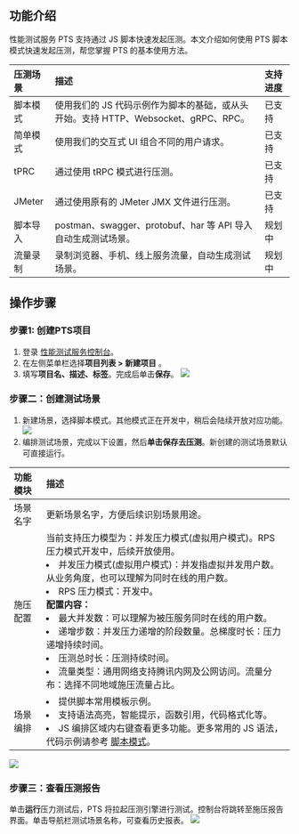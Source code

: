 ## 功能介绍

性能测试服务 PTS 支持通过 JS 脚本快速发起压测。本文介绍如何使用 PTS 脚本模式快速发起压测，帮您掌握 PTS 的基本使用方法。

| 压测场景 | 描述                                                         | 支持进度 |
| :------- | :----------------------------------------------------------- | :------- |
| 脚本模式 | 使用我们的 JS 代码示例作为脚本的基础，或从头开始。支持 HTTP、Websocket、gRPC、RPC。 | 已支持   |
| 简单模式 | 使用我们的交互式 UI 组合不同的用户请求。                    | 已支持   |
| tPRC     | 通过使用 tRPC 模式进行压测。                                 | 已支持   |
| JMeter   | 通过使用原有的 JMeter JMX 文件进行压测。                     | 已支持   |
| 脚本导入 | postman、swagger、protobuf、har 等 API 导入自动生成测试场景。  | 规划中   |
| 流量录制 | 录制浏览器、手机、线上服务流量，自动生成测试场景。            | 规划中   |


## 操作步骤

### 步骤1: 创建PTS项目
1. 登录 [性能测试服务控制台](https://console.cloud.tencent.com/pts)。
2. 在左侧菜单栏选择**项目列表 > 新建项目** 。
3. 填写**项目名、描述、标签**。完成后单击**保存**。
   ![](https://qcloudimg.tencent-cloud.cn/raw/6d488bb861f71702c3743d04c4210178.png)



### 步骤二：创建测试场景

1. 新建场景，选择脚本模式。其他模式正在开发中，稍后会陆续开放对应功能。
![](https://qcloudimg.tencent-cloud.cn/raw/d4c619e1af83767ca978efe3da2390b0.png)
2. 编排测试场景，完成以下设置，然后**单击保存去压测**。新创建的测试场景默认可直接运行。

| 功能模块 | 描述                                                         |
| :------- | :----------------------------------------------------------- |
| 场景名字 | 更新场景名字，方便后续识别场景用途。                         |
| 施压配置 | 当前支持压力模型为：并发压力模式(虚拟用户模式)。RPS 压力模式开发中，后续开放使用。<br><li>并发压力模式(虚拟用户模式)：并发指虚拟并发用户数。从业务角度，也可以理解为同时在线的用户数。<li>RPS 压力模式：开发中。<br>**配置内容：** <li>最大并发数：可以理解为被压服务同时在线的用户数。<li>递增步数：并发压力递增的阶段数量。总梯度时长：压力递增持续时间。<li>压测总时长：压测持续时间。<li>流量类型：通用网络支持腾讯内网及公网访问。流量分布：选择不同地域施压流量占比。 |
| 场景编排 | <li>提供脚本常用模板示例。<li>支持语法高亮，智能提示，函数引用，代码格式化等。<li>JS 编排区域内右键查看更多功能。更多常用的 JS 语法，代码示例请参考 [脚本模式](https://cloud.tencent.com/document/product/1484/74231)。 |

![](https://qcloudimg.tencent-cloud.cn/raw/7af8b1ca7ba509ed8cc037db8aec5353.png)


### 步骤三：查看压测报告
单击**运行**压力测试后，PTS 将拉起压测引擎进行测试。控制台将跳转至施压报告界面。单击导航栏测试场景名称，可查看历史报表。
  ![](https://qcloudimg.tencent-cloud.cn/raw/de2e7cdadf252aa5909c3c17a7660944.png)
